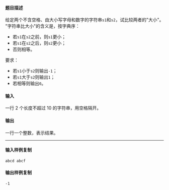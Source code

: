 #### 题目描述

给定两个不含空格、由大小写字母和数字的字符串`s1`和`s2`，试比较两者的"大小"。  
"字符串比大小"的含义是，按字典序：

-   若`s1`在`s2`之前，则`s1`更小；
-   若`s1`在`s2`之后，则`s2`更小；
-   否则相等。  
    

要求：

-   若`s1`小于`s2`则输出`-1`；
-   若`s1`大于`s2`则输出`1`；
-   若相等则输出`0`。  
    

#### 输入

一行 2 个长度不超过 10 的字符串，用空格隔开。

#### 输出

一行一个整数，表示结果。

___

#### 输入样例复制

```
abcd abcf
```

#### 输出样例复制

```
-1
```